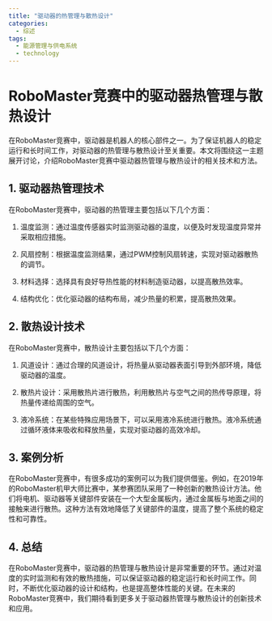 ```yaml
---  
title: "驱动器的热管理与散热设计"  
categories:  
  - 综述
tags: 
  - 能源管理与供电系统 
  - technology  
---  
```


# RoboMaster竞赛中的驱动器热管理与散热设计

在RoboMaster竞赛中，驱动器是机器人的核心部件之一。为了保证机器人的稳定运行和长时间工作，对驱动器的热管理与散热设计至关重要。本文将围绕这一主题展开讨论，介绍RoboMaster竞赛中驱动器热管理与散热设计的相关技术和方法。

## 1. 驱动器热管理技术

在RoboMaster竞赛中，驱动器的热管理主要包括以下几个方面：

1. 温度监测：通过温度传感器实时监测驱动器的温度，以便及时发现温度异常并采取相应措施。

2. 风扇控制：根据温度监测结果，通过PWM控制风扇转速，实现对驱动器散热的调节。

3. 材料选择：选择具有良好导热性能的材料制造驱动器，以提高散热效率。

4. 结构优化：优化驱动器的结构布局，减少热量的积累，提高散热效果。

## 2. 散热设计技术

在RoboMaster竞赛中，散热设计主要包括以下几个方面：

1. 风道设计：通过合理的风道设计，将热量从驱动器表面引导到外部环境，降低驱动器的温度。

2. 散热片设计：采用散热片进行散热，利用散热片与空气之间的热传导原理，将热量传递给周围的空气。

3. 液冷系统：在某些特殊应用场景下，可以采用液冷系统进行散热。液冷系统通过循环液体来吸收和释放热量，实现对驱动器的高效冷却。

## 3. 案例分析

在RoboMaster竞赛中，有很多成功的案例可以为我们提供借鉴。例如，在2019年的RoboMaster机甲大师比赛中，某参赛团队采用了一种创新的散热设计方法。他们将电机、驱动器等关键部件安装在一个大型金属板内，通过金属板与地面之间的接触来进行散热。这种方法有效地降低了关键部件的温度，提高了整个系统的稳定性和可靠性。

## 4. 总结

在RoboMaster竞赛中，驱动器的热管理与散热设计是非常重要的环节。通过对温度的实时监测和有效的散热措施，可以保证驱动器的稳定运行和长时间工作。同时，不断优化驱动器的设计和结构，也是提高整体性能的关键。在未来的RoboMaster竞赛中，我们期待看到更多关于驱动器热管理与散热设计的创新技术和应用。 
